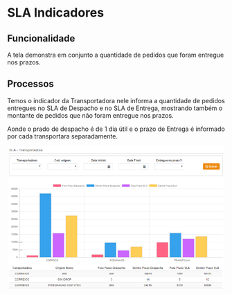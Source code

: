 # SLA Indicadores

## Funcionalidade

 A tela demonstra em conjunto a quantidade de pedidos que foram entregue nos prazos.

## Processos

 Temos o indicador da Transportadora nele informa a quantidade de pedidos entregues no SLA de Despacho e no SLA de Entrega, mostrando também o montante de pedidos que não foram entregue nos prazos.

 Aonde o prado de despacho é de 1 dia útil e o prazo de Entrega é informado por cada transportara separadamente.

![](../.gitbook/assets/image%20%281%29.png)

